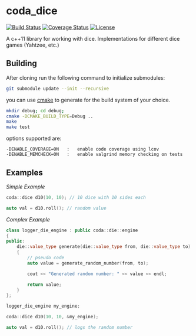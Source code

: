 coda_dice
=======


[![Build Status](http://img.shields.io/travis/ryjen/dice.svg)](https://travis-ci.org/ryjen/dice)
[![Coverage Status](https://coveralls.io/repos/ryjen/dice/badge.svg?branch=master&service=github)](https://coveralls.io/github/ryjen/dice?branch=master)
[![License](http://img.shields.io/:license-mit-blue.svg)](http://ryjen.mit-license.org)

A c++11 library for working with dice.  Implementations for different dice games (Yahtzee, etc.)

Building
--------

After cloning run the following command to initialize submodules:

```bash
git submodule update --init --recursive
```

you can use [cmake](https://cmake.org) to generate for the build system of your choice.

```bash
mkdir debug; cd debug; 
cmake -DCMAKE_BUILD_TYPE=Debug ..
make
make test
```

options supported are:

    -DENABLE_COVERAGE=ON   :   enable code coverage using lcov
    -DENABLE_MEMCHECK=ON   :   enable valgrind memory checking on tests

Examples
--------

*Simple Example*

```c++
coda::dice d10(10, 10); // 10 dice with 10 sides each

auto val = d10.roll(); // random value
```

*Complex Example*

```c++
class logger_die_engine : public coda::die::engine
{
public:
    die::value_type generate(die::value_type from, die::value_type to)
    {
    	// pseudo code
    	auto value = generate_random_number(from, to);

    	cout << "Generated random number: " << value << endl;

    	return value;
    }
};

logger_die_engine my_engine;

coda::dice d10(10, 10, &my_engine);

auto val = d10.roll(); // logs the random number
```

